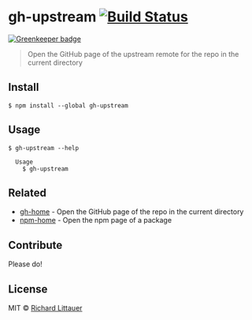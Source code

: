 # gh-upstream [![Build Status](https://travis-ci.org/RichardLitt/gh-upstream.svg?branch=master)](https://travis-ci.org/RichardLitt/gh-upstream)

[![Greenkeeper badge](https://badges.greenkeeper.io/RichardLitt/gh-upstream.svg)](https://greenkeeper.io/)

> Open the GitHub page of the upstream remote for the repo in the current directory


## Install

```
$ npm install --global gh-upstream
```


## Usage

```
$ gh-upstream --help

  Usage
    $ gh-upstream
```


## Related

- [gh-home](https://github.com/sindresorhus/gh-home) - Open the GitHub page of the repo in the current directory
- [npm-home](https://github.com/sindresorhus/npm-home) - Open the npm page of a package

## Contribute

Please do!

## License

MIT © [Richard Littauer](http://burntfen.com)
